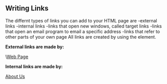 ## Writing Links

The differnt types of links you can add to your HTML page are
-external links
-internal links
-links that open new windows, called target links
-links that open an email program to email a specific address
-links that refer to other parts of your own page
All links are created by using the <a> element.

<b>External links are made by:</b>

  \\<a href= "http://www.webpage.com">Web Page</a>
  
<b>Internal links are made by:</b>

  <a href= "about.html">About Us</a>
  

  
